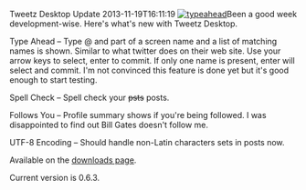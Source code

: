 Tweetz Desktop Update
2013-11-19T16:11:19
[![typeahead](http://az667460.vo.msecnd.net/cdn/images/blog/Windows-Live-Writer/Tweetz-Desktop-Update_998D/typeahead_thumb.png)](http://az667460.vo.msecnd.net/cdn/images/blog/Windows-Live-Writer/Tweetz-Desktop-Update_998D/typeahead_2.png)Been a good week development-wise. Here's what's new with Tweetz Desktop. 

Type Ahead – Type @ and part of a screen name and a list of matching names is shown. Similar to what twitter does on their web site. Use your arrow keys to select, enter to commit. If only one name is present, enter will select and commit. I'm not convinced this feature is done yet but it's good enough to start testing.

Spell Check – Spell check your <strike>psts</strike> posts. 

Follows You – Profile summary shows if you're being followed. I was disappointed to find out Bill Gates doesn't follow me.

UTF-8 Encoding – Should handle non-Latin characters sets in posts now.

Available on the [downloads page](/downloads).

Current version is 0.6.3.
